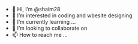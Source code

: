 - 👋 Hi, I’m @shaim28
- 👀 I’m interested in coding and wbesite designing 
- 🌱 I’m currently learning ...
- 💞️ I’m looking to collaborate on 
- 📫 How to reach me ...

<!---
shaim28/shaim28 is a ✨ special ✨ repository because its `README.md` (this file) appears on your GitHub profile.
You can click the Preview link to take a look at your changes.
--->
